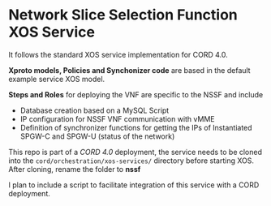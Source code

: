 # Network Slice Selection Function XOS Service

It follows the standard XOS service implementation for CORD 4.0.

**Xproto models, Policies and Synchonizer code** are based in the default example service XOS model.

**Steps and Roles** for deploying the VNF are specific to the NSSF and include
- Database creation based on a MySQL Script
- IP configuration for NSSF VNF communication with vMME
- Definition of synchronizer functions for getting the IPs of Instantiated SPGW-C and SPGW-U (status of the network)  

This repo is part of a *CORD 4.0* deployment, the service needs to be cloned into the `cord/orchestration/xos-services/` directory before starting XOS.
After cloning, rename the folder to **nssf**

I plan to include a script to facilitate integration of this service with a CORD deployment.
